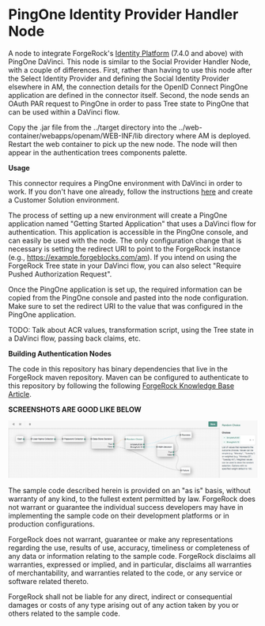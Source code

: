 <!--
 * The contents of this file are subject to the terms of the Common Development and
 * Distribution License (the License). You may not use this file except in compliance with the
 * License.
 *
 * You can obtain a copy of the License at legal/CDDLv1.0.txt. See the License for the
 * specific language governing permission and limitations under the License.
 *
 * When distributing Covered Software, include this CDDL Header Notice in each file and include
 * the License file at legal/CDDLv1.0.txt. If applicable, add the following below the CDDL
 * Header, with the fields enclosed by brackets [] replaced by your own identifying
 * information: "Portions copyright [year] [name of copyright owner]".
 *
 * Copyright 2023 ForgeRock AS.
-->
# PingOne Identity Provider Handler Node

A node to integrate ForgeRock's [Identity Platform][forgerock_platform] (7.4.0 and above) with PingOne DaVinci.
This node is similar to the Social Provider Handler Node, with a couple of differences.
First, rather than having to use this node after the Select Identity Provider and defining the Social Identity Provider elsewhere in AM, the connection details for the OpenID Connect PingOne application are defined in the connector itself. 
Second, the node sends an OAuth PAR request to PingOne in order to pass Tree state to PingOne that can be used within a DaVinci flow.

Copy the .jar file from the ../target directory into the ../web-container/webapps/openam/WEB-INF/lib directory where AM is deployed.  Restart the web container to pick up the new node.  The node will then appear in the authentication trees components palette.

**Usage**

This connector requires a PingOne environment with DaVinci in order to work. If you don't have one already, follow the instructions [here](https://docs.pingidentity.com/r/en-us/pingone/p1_start_a_pingone_trial) and create a Customer Solution environment.

The process of setting up a new environment will create a PingOne application named "Getting Started Application" that uses a DaVinci flow for authentication. This application is accessible in the PingOne console, and can easily be used with the node. The only configuration change that is necessary is setting the redirect URI to point to the ForgeRock instance (e.g., https://example.forgeblocks.com/am). If you intend on using the ForgeRock Tree state in your DaVinci flow, you can also select "Require Pushed Authorization Request".

Once the PingOne application is set up, the required information can be copied from the PingOne console and pasted into the node configuration. Make sure to set the redirect URI to the value that was configured in the PingOne application.

TODO: Talk about ACR values, transformation script, using the Tree state in a DaVinci flow, passing back claims, etc.

**Building Authentication Nodes**

The code in this repository has binary dependencies that live in the ForgeRock maven repository. Maven can be configured to authenticate to this repository by following the following [ForgeRock Knowledge Base Article](https://backstage.forgerock.com/knowledge/kb/article/a74096897).

**SCREENSHOTS ARE GOOD LIKE BELOW**

![ScreenShot](./example.png)

        
The sample code described herein is provided on an "as is" basis, without warranty of any kind, to the fullest extent permitted by law. ForgeRock does not warrant or guarantee the individual success developers may have in implementing the sample code on their development platforms or in production configurations.

ForgeRock does not warrant, guarantee or make any representations regarding the use, results of use, accuracy, timeliness or completeness of any data or information relating to the sample code. ForgeRock disclaims all warranties, expressed or implied, and in particular, disclaims all warranties of merchantability, and warranties related to the code, or any service or software related thereto.

ForgeRock shall not be liable for any direct, indirect or consequential damages or costs of any type arising out of any action taken by you or others related to the sample code.

[forgerock_platform]: https://www.forgerock.com/platform/  
